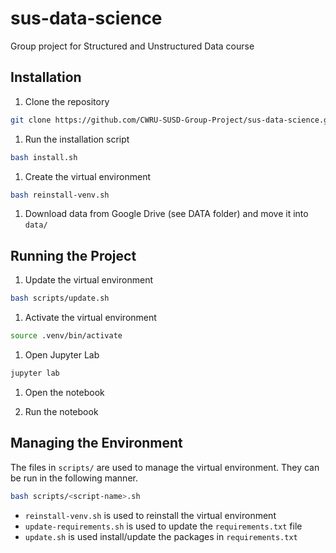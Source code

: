 # sus-data-science
Group project for Structured and Unstructured Data course

## Installation

1. Clone the repository

```bash
git clone https://github.com/CWRU-SUSD-Group-Project/sus-data-science.git
```

1. Run the installation script

```bash
bash install.sh
```

1. Create the virtual environment

```bash
bash reinstall-venv.sh
```

1. Download data from Google Drive (see DATA folder) and move it into `data/`

## Running the Project

1. Update the virtual environment

```bash
bash scripts/update.sh
```

1. Activate the virtual environment

```bash
source .venv/bin/activate
```

1. Open Jupyter Lab

```bash
jupyter lab
```

1. Open the notebook

1. Run the notebook

## Managing the Environment

The files in `scripts/` are used to manage the virtual environment. They can be
run in the following manner.

```bash
bash scripts/<script-name>.sh
```

- `reinstall-venv.sh` is used to reinstall the virtual environment
- `update-requirements.sh` is used to update the `requirements.txt` file
- `update.sh` is used install/update the packages in `requirements.txt`
